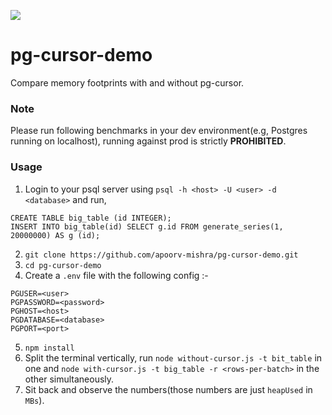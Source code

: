 ![](http://i.imgur.com/z2Jjmuj.gif)

# pg-cursor-demo
Compare memory footprints with and without pg-cursor.

### Note
Please run following benchmarks in your dev environment(e.g, Postgres running on localhost), running against prod is strictly **PROHIBITED**.
### Usage
1. Login to your psql server using `psql -h <host> -U <user> -d <database>` and run,
```
CREATE TABLE big_table (id INTEGER);
INSERT INTO big_table(id) SELECT g.id FROM generate_series(1, 20000000) AS g (id);
```
2. `git clone https://github.com/apoorv-mishra/pg-cursor-demo.git`
3. `cd pg-cursor-demo`
4. Create a `.env` file with the following config :-
```
PGUSER=<user>
PGPASSWORD=<password>
PGHOST=<host>
PGDATABASE=<database>
PGPORT=<port>
```
5. `npm install`
6. Split the terminal vertically, run `node without-cursor.js -t bit_table` in one and `node with-cursor.js -t big_table -r <rows-per-batch>` in the other simultaneously.
7. Sit back and observe the numbers(those numbers are just `heapUsed` in `MBs`).
